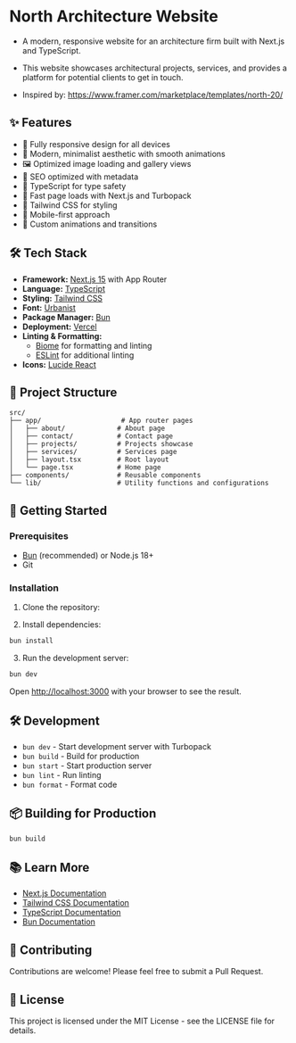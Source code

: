 # North Architecture Website

- A modern, responsive website for an architecture firm built with Next.js and TypeScript. 
- This website showcases architectural projects, services, and provides a platform for potential clients to get in touch.

- Inspired by: https://www.framer.com/marketplace/templates/north-20/

## ✨ Features

- 📱 Fully responsive design for all devices
- 🎨 Modern, minimalist aesthetic with smooth animations
- 🖼️ Optimized image loading and gallery views
- 🎯 SEO optimized with metadata
- 📝 TypeScript for type safety
- 🚄 Fast page loads with Next.js and Turbopack
- 💅 Tailwind CSS for styling
- 📱 Mobile-first approach
- 🎨 Custom animations and transitions

## 🛠️ Tech Stack

- **Framework:** [Next.js 15](https://nextjs.org/) with App Router
- **Language:** [TypeScript](https://www.typescriptlang.org/)
- **Styling:** [Tailwind CSS](https://tailwindcss.com/)
- **Font:** [Urbanist](https://fonts.google.com/specimen/Urbanist)
- **Package Manager:** [Bun](https://bun.sh/)
- **Deployment:** [Vercel](https://vercel.com)
- **Linting & Formatting:** 
  - [Biome](https://biomejs.dev/) for formatting and linting
  - [ESLint](https://eslint.org/) for additional linting
- **Icons:** [Lucide React](https://lucide.dev/)

## 📁 Project Structure

```
src/
├── app/                    # App router pages
│   ├── about/             # About page
│   ├── contact/           # Contact page
│   ├── projects/          # Projects showcase
│   ├── services/          # Services page
│   ├── layout.tsx         # Root layout
│   └── page.tsx           # Home page
├── components/            # Reusable components
└── lib/                   # Utility functions and configurations
```

## 🚀 Getting Started

### Prerequisites

- [Bun](https://bun.sh/) (recommended) or Node.js 18+
- Git

### Installation

1. Clone the repository:

2. Install dependencies:
```bash
bun install
```

3. Run the development server:
```bash
bun dev
```

Open [http://localhost:3000](http://localhost:3000) with your browser to see the result.

## 🛠️ Development

- `bun dev` - Start development server with Turbopack
- `bun build` - Build for production
- `bun start` - Start production server
- `bun lint` - Run linting
- `bun format` - Format code

## 📦 Building for Production

```bash
bun build
```



## 📚 Learn More

- [Next.js Documentation](https://nextjs.org/docs)
- [Tailwind CSS Documentation](https://tailwindcss.com/docs)
- [TypeScript Documentation](https://www.typescriptlang.org/docs/)
- [Bun Documentation](https://bun.sh/docs)

## 🤝 Contributing

Contributions are welcome! Please feel free to submit a Pull Request.

## 📄 License

This project is licensed under the MIT License - see the LICENSE file for details.
